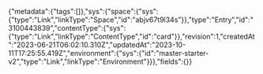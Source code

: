 {"metadata":{"tags":[]},"sys":{"space":{"sys":{"type":"Link","linkType":"Space","id":"abjv67t9l34s"}},"type":"Entry","id":"3100443839","contentType":{"sys":{"type":"Link","linkType":"ContentType","id":"card"}},"revision":1,"createdAt":"2023-06-21T06:02:10.310Z","updatedAt":"2023-10-11T17:25:55.419Z","environment":{"sys":{"id":"master-starter-v2","type":"Link","linkType":"Environment"}}},"fields":{}}